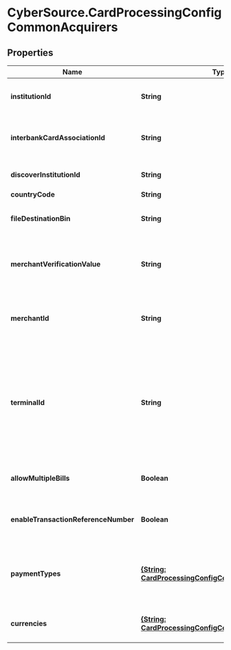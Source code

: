 # CyberSource.CardProcessingConfigCommonAcquirers

## Properties
Name | Type | Description | Notes
------------ | ------------- | ------------- | -------------
**institutionId** | **String** | Identifier of the acquirer. This number is usually assigned by Visa. | [optional] 
**interbankCardAssociationId** | **String** | Number assigned by MasterCard to banks to identify the member in transactions. | [optional] 
**discoverInstitutionId** | **String** | Assigned by Discover to identify the acquirer. | [optional] 
**countryCode** | **String** | ISO 4217 format. | [optional] 
**fileDestinationBin** | **String** | The BIN to which this capturefile is sent. This field must contain a valid BIN. | [optional] 
**merchantVerificationValue** | **String** | Identify merchants that participate in Select Merchant Fee (SMF) programs. Unique to the merchant. | [optional] 
**merchantId** | **String** | Merchant ID assigned by an acquirer or a processor. Should not be overriden by any other party. | [optional] 
**terminalId** | **String** | The 'Terminal Id' aka TID, is an identifier used for with your payments processor. Depending on the processor and payment acceptance type this may also be the default Terminal ID used for Card Present and Virtual Terminal transactions.  | [optional] 
**allowMultipleBills** | **Boolean** | Allows multiple captures for a single authorization transaction.  | [optional] 
**enableTransactionReferenceNumber** | **Boolean** | To enable merchant to send in transaction reference number (unique reconciliation ID). | [optional] 
**paymentTypes** | [**{String: CardProcessingConfigCommonPaymentTypes}**](CardProcessingConfigCommonPaymentTypes.md) | Valid values are: * VISA * MASTERCARD * AMERICAN_EXPRESS * CUP * EFTPOS * DINERS_CLUB * DISCOVER * JCB  | [optional] 
**currencies** | [**{String: CardProcessingConfigCommonCurrencies}**](CardProcessingConfigCommonCurrencies.md) | Three-character [ISO 4217 ALPHA-3 Standard Currency Codes.](http://apps.cybersource.com/library/documentation/sbc/quickref/currencies.pdf) | [optional] 


